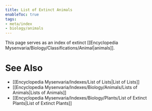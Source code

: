 ```yaml
---
title: List of Extinct Animals
enableToc: true
tags:
- meta/index
- biology/animals
---
```


This page serves as an index of extinct [[Encyclopedia Mysenvaria/Biology/Classifications/Animal|animals]].
# See Also
- [[Encyclopedia Mysenvaria/Indexes/List of Lists|List of Lists]]
- [[Encyclopedia Mysenvaria/Indexes/Biology/Animals/Lists of Animals|Lists of Animals]]
- [[Encyclopedia Mysenvaria/Indexes/Biology/Plants/List of Extinct Plants|List of Extinct Plants]]